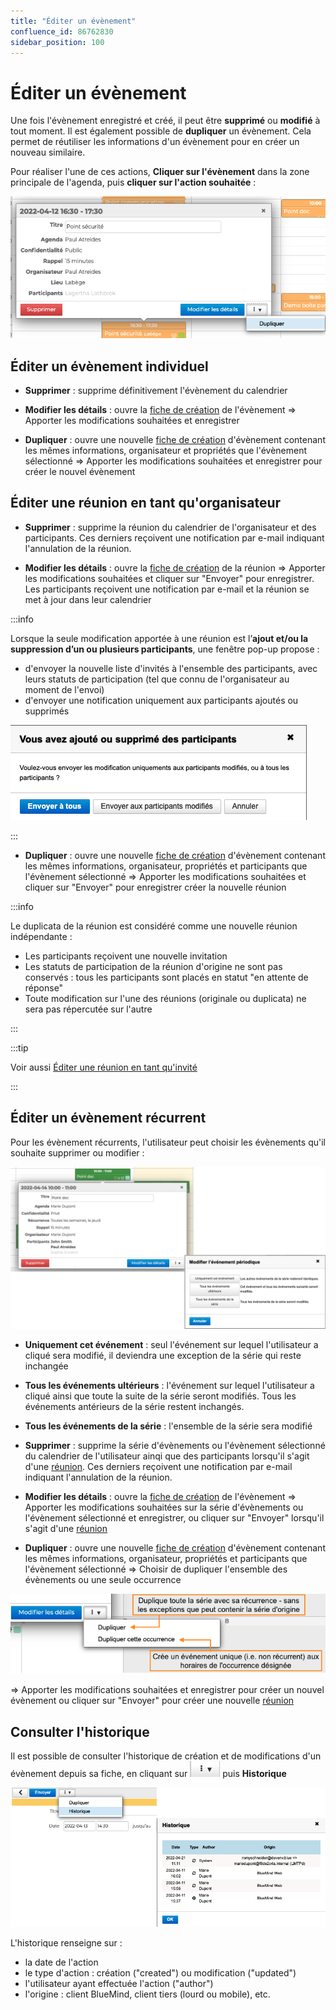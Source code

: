 ```yaml
---
title: "Éditer un évènement"
confluence_id: 86762830
sidebar_position: 100
---
```

# Éditer un évènement

Une fois l'évènement enregistré et créé, il peut être **supprimé** ou **modifié** à tout moment. 
Il est également possible de **dupliquer** un évènement. Cela permet de réutiliser les informations d'un évènement pour en créer un nouveau similaire.

Pour réaliser l'une de ces actions, **Cliquer sur l'évènement** dans la zone principale de l'agenda, puis **cliquer sur l'action souhaitée** :

![](../../attachments/86762830/86762842.png)

## Éditer un évènement individuel

- **Supprimer** : supprime définitivement l'évènement du calendrier

- **Modifier les détails** : ouvre la [fiche de création](/Guide_de_l_utilisateur/L_agenda/Créer_un_évènement/) de l'évènement => Apporter les modifications souhaitées et enregistrer

- **Dupliquer** : ouvre une nouvelle [fiche de création](/Guide_de_l_utilisateur/L_agenda/Créer_un_évènement/) d'évènement contenant les mêmes informations, organisateur et propriétés que l'évènement sélectionné => Apporter les modifications souhaitées et enregistrer pour créer le nouvel évènement

## Éditer une réunion en tant qu'organisateur

- **Supprimer** : supprime la réunion du calendrier de l'organisateur et des participants. Ces derniers reçoivent une notification par e-mail indiquant l'annulation de la réunion.

- **Modifier les détails** : ouvre la [fiche de création](/Guide_de_l_utilisateur/L_agenda/Créer_un_évènement/) de la réunion 
=> Apporter les modifications souhaitées et cliquer sur "Envoyer" pour enregistrer. Les participants reçoivent une notification par e-mail et la réunion se met à jour dans leur calendrier


:::info

Lorsque la seule modification apportée à une réunion est l’**ajout et/ou la suppression d’un ou plusieurs participants**, une fenêtre pop-up propose :

- d'envoyer la nouvelle liste d'invités à l'ensemble des participants, avec leurs statuts de participation (tel que connu de l'organisateur au moment de l'envoi)
- d'envoyer une notification uniquement aux participants ajoutés ou supprimés

![](../../attachments/86762830/86762840.png)

:::


- **Dupliquer** : ouvre une nouvelle [fiche de création](/Guide_de_l_utilisateur/L_agenda/Créer_un_évènement/) d'évènement contenant les mêmes informations, organisateur, propriétés et participants que l'évènement sélectionné 
=> Apporter les modifications souhaitées et cliquer sur "Envoyer" pour enregistrer créer la nouvelle réunion


:::info

Le duplicata de la réunion est considéré comme une nouvelle réunion indépendante :

- Les participants reçoivent une nouvelle invitation
- Les statuts de participation de la réunion d'origine ne sont pas conservés : tous les participants sont placés en statut "en attente de réponse"
- Toute modification sur l'une des réunions (originale ou duplicata) ne sera pas répercutée sur l'autre


:::


:::tip

Voir aussi [Éditer une réunion en tant qu'invité](Participer_à_un_évènement.md/#éditer-une-réunion-en-tant-quinvité)

:::

## Éditer un évènement récurrent

Pour les évènement récurrents, l'utilisateur peut choisir les évènements qu'il souhaite supprimer ou modifier :

![](../../attachments/86762830/86762839.png)

- **Uniquement cet événement** : seul l'événement sur lequel l'utilisateur a cliqué sera modifié, il deviendra une exception de la série qui reste inchangée
- **Tous les événements ultérieurs** : l'événement sur lequel l'utilisateur a cliqué ainsi que toute la suite de la série seront modifiés. Tous les événements antérieurs de la série restent inchangés.
- **Tous les événements de la série** : l'ensemble de la série sera modifié

- **Supprimer** : supprime la série d'évènements ou l'évènement sélectionné du calendrier de l'utilisateur ainqi que des participants lorsqu'il s'agit d'une  [réunion](#éditer-une-réunion-en-tant-quorganisateur). Ces derniers reçoivent une notification par e-mail indiquant l'annulation de la réunion.

- **Modifier les détails** : ouvre la [fiche de création](/Guide_de_l_utilisateur/L_agenda/Créer_un_évènement/) de l'évènement => Apporter les modifications souhaitées sur la série d'évènements ou l'évènement sélectionné et enregistrer, ou cliquer sur "Envoyer" lorsqu'il s'agit d'une [réunion](#éditer-une-réunion-en-tant-quorganisateur)

- **Dupliquer** : ouvre une nouvelle [fiche de création](/Guide_de_l_utilisateur/L_agenda/Créer_un_évènement/) d'évènement contenant les mêmes informations, organisateur, propriétés et participants que l'évènement sélectionné => Choisir de dupliquer l'ensemble des évènements ou une seule occurrence

![](../../attachments/86762830/86762832.png)

=> Apporter les modifications souhaitées et enregistrer pour créer un nouvel évènement ou cliquer sur "Envoyer" pour créer une nouvelle [réunion](#éditer-une-réunion-en-tant-quorganisateur)


## Consulter l'historique

Il est possible de consulter l'historique de création et de modifications d'un évènement depuis sa fiche, en cliquant sur ![](../../attachments/86762830/86762841.png) puis **Historique**

![](../../attachments/86762830/86762834.png)

L'historique renseigne sur :

- la date de l'action
- le type d'action : création ("created") ou modification ("updated")
- l'utilisateur ayant effectuée l'action ("author")
- l'origine : client BlueMind, client tiers (lourd ou mobile), etc.


